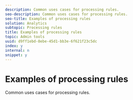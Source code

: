 ```yaml
---
description: Common uses cases for processing rules.
seo-description: Common uses cases for processing rules.
seo-title: Examples of processing rules
solution: Analytics
subtopic: Processing rules
title: Examples of processing rules
topic: Admin tools
uuid: d9ff1ebd-8ebe-45d1-bb3e-6f621f23c5dc
index: y
internal: n
snippet: y
---
```


# Examples of processing rules

Common uses cases for processing rules.


